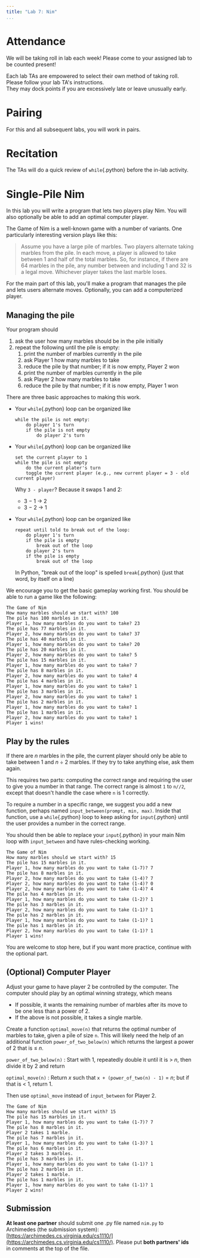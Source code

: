 ```yaml
---
title: "Lab 7: Nim"
...
```


# Attendance

We will be taking roll in lab each week! Please come to your assigned lab to be counted present!

Each lab TAs are empowered to select their own method of taking roll.
Please follow your lab TA's instructions.  
They may dock points if you  are excessively late or leave unusually early.

# Pairing

For this and all subsequent labs, you will work in pairs.

# Recitation

The TAs will do a quick review of `while`{.python} before the in-lab activity.

# Single-Pile Nim

In this lab you will write a program that lets two players play Nim.
You will also optionally be able to add an optimal computer player.

The Game of Nim is a well-known game with a number of variants. One particularly interesting version plays like this:

> Assume you have a large pile of marbles. Two players alternate taking marbles from the pile. In each move, a player is allowed to take between 1 and half of the total marbles. So, for instance, if there are 64 marbles in the pile, any number between and including 1 and 32 is a legal move. Whichever player takes the last marble loses.

For the main part of this lab, you'll make a program that manages the pile and lets users alternate moves.
Optionally, you can add a computerized player.

## Managing the pile

Your program should

1.  ask the user how many marbles should be in the pile initially
2.  repeat the following until the pile is empty:
    1.  print the number of marbles currently in the pile
    1.  ask Player 1 how many marbles to take
    1.  reduce the pile by that number; if it is now empty, Player 2 won
    1.  print the number of marbles currently in the pile
    1.  ask Player 2 how many marbles to take
    1.  reduce the pile by that number; if it is now empty, Player 1 won

There are three basic approaches to making this work.

-   Your `while`{.python} loop can be organized like
    
        while the pile is not empty:
            do player 1's turn
            if the pile is not empty
                do player 2's turn

-   Your `while`{.python} loop can be organized like
    
        set the current player to 1
        while the pile is not empty
            do the current plater's turn
            toggle the current player (e.g., new current player = 3 - old current player)
    
    Why `3 - player`? Because it swaps 1 and 2:
    
    -   3 − 1 → 2
    -   3 − 2 → 1

-   Your `while`{.python} loop can be organized like

        repeat until told to break out of the loop:
            do player 1's turn
            if the pile is empty
                break out of the loop
            do player 2's turn
            if the pile is empty
                break out of the loop

    In Python, "break out of the loop" is spelled `break`{.python} (just that word, by itself on a line)

We encourage you to get the basic gameplay working first.
You should be able to run a game like the following:

    The Game of Nim
    How many marbles should we start with? 100
    The pile has 100 marbles in it.
    Player 1, how many marbles do you want to take? 23
    The pile has 77 marbles in it.
    Player 2, how many marbles do you want to take? 37
    The pile has 40 marbles in it.
    Player 1, how many marbles do you want to take? 20
    The pile has 20 marbles in it.
    Player 2, how many marbles do you want to take? 5
    The pile has 15 marbles in it.
    Player 1, how many marbles do you want to take? 7
    The pile has 8 marbles in it.
    Player 2, how many marbles do you want to take? 4
    The pile has 4 marbles in it.
    Player 1, how many marbles do you want to take? 1
    The pile has 3 marbles in it.
    Player 2, how many marbles do you want to take? 1
    The pile has 2 marbles in it.
    Player 1, how many marbles do you want to take? 1
    The pile has 1 marbles in it.
    Player 2, how many marbles do you want to take? 1
    Player 1 wins!

## Play by the rules

If there are *n* marbles in the pile, the current player should only be able to take between 1 and *n* ÷ 2 marbles.
If they try to take anything else, ask them again.

This requires two parts: computing the correct range and requiring the user to give you a number in that range.
The correct range is almost `1` to `n//2`, except that doesn't handle the case where `n` is 1 correctly.

To require a number in a specific range, we suggest you add a new function, perhaps named `input_between(prompt, min, max)`.
Inside that function, use a `while`{.python} loop to keep asking for `input`{.python} until the user provides a number in the correct range.

You should then be able to replace your `input`{.python} in your main Nim loop with `input_between` and have rules-checking working.

    The Game of Nim
    How many marbles should we start with? 15
    The pile has 15 marbles in it.
    Player 1, how many marbles do you want to take (1-7)? 7
    The pile has 8 marbles in it.
    Player 2, how many marbles do you want to take (1-4)? 7
    Player 2, how many marbles do you want to take (1-4)? 0
    Player 2, how many marbles do you want to take (1-4)? 4
    The pile has 4 marbles in it.
    Player 1, how many marbles do you want to take (1-2)? 1
    The pile has 3 marbles in it.
    Player 2, how many marbles do you want to take (1-1)? 1
    The pile has 2 marbles in it.
    Player 1, how many marbles do you want to take (1-1)? 1
    The pile has 1 marbles in it.
    Player 2, how many marbles do you want to take (1-1)? 1
    Player 1 wins!

You are welcome to stop here, but if you want more practice, continue with the optional part.

## (Optional) Computer Player

Adjust your game to have player 2 be controlled by the computer.
The computer should play by an optimal winning strategy, which means

-   If possible, it wants the remaining number of marbles after its move to be one less than a power of 2.
-   If the above is not possible, it takes a single marble.

Create a function `optimal_move(n)` that returns the optimal number of marbles to take, given a pile of size `n`.
This will likely need the help of an additional function `power_of_two_below(n)` which returns the largest a power of 2 that is &le; *n*.

`power_of_two_below(n)`
:   Start with 1, repeatedly double it until it is > *n*, then divide it by 2 and return

`optimal_move(n)`
:   Return *x* such that `x + (power_of_two(n) - 1)` = *n*; but if that is < 1, return 1.

Then use `optimal_move` instead of `input_between` for Player 2.

    The Game of Nim
    How many marbles should we start with? 15
    The pile has 15 marbles in it.
    Player 1, how many marbles do you want to take (1-7)? 7
    The pile has 8 marbles in it.
    Player 2 takes 1 marble.
    The pile has 7 marbles in it.
    Player 1, how many marbles do you want to take (1-3)? 1
    The pile has 6 marbles in it.
    Player 2 takes 3 marbles.
    The pile has 3 marbles in it.
    Player 1, how many marbles do you want to take (1-1)? 1
    The pile has 2 marbles in it.
    Player 2 takes 1 marble.
    The pile has 1 marbles in it.
    Player 1, how many marbles do you want to take (1-1)? 1
    Player 2 wins!



## Submission

**At least one partner** should submit one .py file named `nim.py` to Archimedes (the submission system):
[https://archimedes.cs.virginia.edu/cs1110/](https://archimedes.cs.virginia.edu/cs1110/).
Please put **both partners' ids** in comments at the top of the file.

